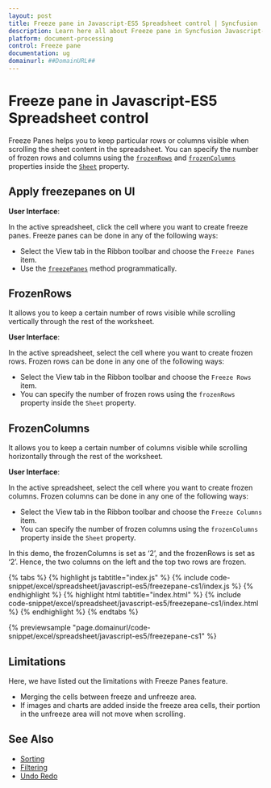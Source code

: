 ```yaml
---
layout: post
title: Freeze pane in Javascript-ES5 Spreadsheet control | Syncfusion
description: Learn here all about Freeze pane in Syncfusion Javascript-ES5 Spreadsheet control of Syncfusion Essential JS 2 and more.
platform: document-processing
control: Freeze pane 
documentation: ug
domainurl: ##DomainURL##
---
```


# Freeze pane in Javascript-ES5 Spreadsheet control

Freeze Panes helps you to keep particular rows or columns visible when scrolling the sheet content in the spreadsheet. You can specify the number of frozen rows and columns using the [`frozenRows`](https://ej2.syncfusion.com/javascript/documentation/api/spreadsheet/#frozenrows) and [`frozenColumns`](https://ej2.syncfusion.com/javascript/documentation/api/spreadsheet/#frozencolumns) properties inside the [`Sheet`](https://helpej2.syncfusion.com/javascript/documentation/api/spreadsheet/#sheets) property.

## Apply freezepanes on UI

**User Interface**:

In the active spreadsheet, click the cell where you want to create freeze panes. Freeze panes can be done in any of the following ways:

* Select the View tab in the Ribbon toolbar and choose the `Freeze Panes` item.
* Use the [`freezePanes`](https://ej2.syncfusion.com/javascript/documentation/api/spreadsheet/#freezepanes) method programmatically.

## FrozenRows

It allows you to keep a certain number of rows visible while scrolling vertically through the rest of the worksheet.

**User Interface**:

In the active spreadsheet, select the cell where you want to create frozen rows. Frozen rows can be done in any one of the following ways:

* Select the View tab in the Ribbon toolbar and choose the `Freeze Rows` item.
* You can specify the number of frozen rows using the `frozenRows` property inside the `Sheet` property.

## FrozenColumns

It allows you to keep a certain number of columns visible while scrolling horizontally through the rest of the worksheet.

**User Interface**:

In the active spreadsheet, select the cell where you want to create frozen columns. Frozen columns can be done in any one of the following ways:

* Select the View tab in the Ribbon toolbar and choose the `Freeze Columns` item.
* You can specify the number of frozen columns using the `frozenColumns` property inside the `Sheet` property.

In this demo, the frozenColumns is set as ‘2’, and the frozenRows is set as ‘2’. Hence, the two columns on the left and the top two rows are frozen.

{% tabs %}
{% highlight js tabtitle="index.js" %}
{% include code-snippet/excel/spreadsheet/javascript-es5/freezepane-cs1/index.js %}
{% endhighlight %}
{% highlight html tabtitle="index.html" %}
{% include code-snippet/excel/spreadsheet/javascript-es5/freezepane-cs1/index.html %}
{% endhighlight %}
{% endtabs %}

{% previewsample "page.domainurl/code-snippet/excel/spreadsheet/javascript-es5/freezepane-cs1" %}

## Limitations

Here, we have listed out the limitations with Freeze Panes feature.

* Merging the cells between freeze and unfreeze area.
* If images and charts are added inside the freeze area cells, their portion in the unfreeze area will not move when scrolling.

## See Also

* [Sorting](./sort)
* [Filtering](./filter)
* [Undo Redo](./undo-redo)